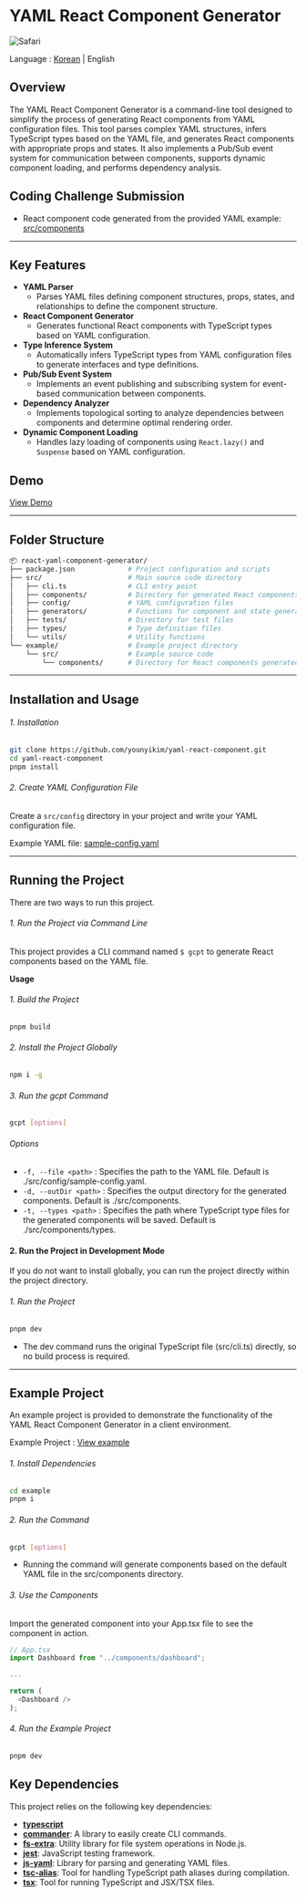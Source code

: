 # YAML React Component Generator

![Safari](https://github.com/user-attachments/assets/914be4b6-41fe-4e8c-9542-e86a083cb2c1)

Language : [Korean](https://github.com/younyikim/yaml-react-component/blob/main/README.md) | English

## Overview

The YAML React Component Generator is a command-line tool designed to simplify the process of generating React components from YAML configuration files. This tool parses complex YAML structures, infers TypeScript types based on the YAML file, and generates React components with appropriate props and states. It also implements a Pub/Sub event system for communication between components, supports dynamic component loading, and performs dependency analysis.

## Coding Challenge Submission

- React component code generated from the provided YAML example: [src/components](https://github.com/younyikim/yaml-react-component/tree/main/src/components)

---

## Key Features

- **YAML Parser**
  - Parses YAML files defining component structures, props, states, and relationships to define the component structure.
- **React Component Generator**
  - Generates functional React components with TypeScript types based on YAML configuration.
- **Type Inference System**
  - Automatically infers TypeScript types from YAML configuration files to generate interfaces and type definitions.
- **Pub/Sub Event System**
  - Implements an event publishing and subscribing system for event-based communication between components.
- **Dependency Analyzer**
  - Implements topological sorting to analyze dependencies between components and determine optimal rendering order.
- **Dynamic Component Loading**
  - Handles lazy loading of components using `React.lazy()` and `Suspense` based on YAML configuration.

## Demo

[View Demo](https://github.com/user-attachments/assets/cd05108a-c711-49f2-bd47-7a1392529f36)

---

## Folder Structure

```bash
📦 react-yaml-component-generator/
├── package.json             # Project configuration and scripts
├── src/                     # Main source code directory
│   ├── cli.ts               # CLI entry point
│   ├── components/          # Directory for generated React components
│   ├── config/              # YAML configuration files
│   ├── generators/          # Functions for component and state generation
│   ├── tests/               # Directory for test files
│   ├── types/               # Type definition files
│   └── utils/               # Utility functions
└── example/                 # Example project directory
    └── src/                 # Example source code
        └── components/      # Directory for React components generated by the example project
```

---

## Installation and Usage

###### 1. Installation

```bash
git clone https://github.com/younyikim/yaml-react-component.git
cd yaml-react-component
pnpm install
```

###### 2. Create YAML Configuration File

Create a `src/config` directory in your project and write your YAML configuration file.

Example YAML file: [sample-config.yaml](https://github.com/younyikim/yaml-react-component/blob/main/src/config/sample-config.yaml)

---

## Running the Project

There are two ways to run this project.

###### 1. Run the Project via Command Line

This project provides a CLI command named `$ gcpt` to generate React components based on the YAML file.

**Usage**

###### 1. Build the Project

```bash
pnpm build
```

###### 2. Install the Project Globally

```bash
npm i -g
```

###### 3. Run the gcpt Command

```bash
gcpt [options]
```

###### Options

- `-f, --file <path>` : Specifies the path to the YAML file. Default is ./src/config/sample-config.yaml.
- `-d, --outDir <path>` : Specifies the output directory for the generated components. Default is ./src/components.
- `-t, --types <path>` : Specifies the path where TypeScript type files for the generated components will be saved. Default is ./src/components/types.

#### 2. Run the Project in Development Mode

If you do not want to install globally, you can run the project directly within the project directory.

###### 1. Run the Project

```bash
pnpm dev
```

- The dev command runs the original TypeScript file (src/cli.ts) directly, so no build process is required.

---

## Example Project

An example project is provided to demonstrate the functionality of the YAML React Component Generator in a client environment.

Example Project : [View example](https://github.com/younyikim/yaml-react-component/tree/main/example)

###### 1. Install Dependencies

```bash
cd example
pnpm i
```

###### 2. Run the Command

```bash
gcpt [options]
```

- Running the command will generate components based on the default YAML file in the src/components directory.

###### 3. Use the Components

Import the generated <Dashboard> component into your App.tsx file to see the component in action.

```js
// App.tsx
import Dashboard from "../components/dashboard";

...

return (
  <Dashboard />
);
```

###### 4. Run the Example Project

```bash
pnpm dev
```

## Key Dependencies

This project relies on the following key dependencies:

- **[typescript](https://www.npmjs.com/package/typescript)**
- **[commander](https://www.npmjs.com/package/commander)**: A library to easily create CLI commands.
- **[fs-extra](https://www.npmjs.com/package/fs-extra)**: Utility library for file system operations in Node.js.
- **[jest](https://www.npmjs.com/package/jest)**: JavaScript testing framework.
- **[js-yaml](https://www.npmjs.com/package/js-yaml)**: Library for parsing and generating YAML files.
- **[tsc-alias](https://www.npmjs.com/package/tsc-alias)**: Tool for handling TypeScript path aliases during compilation.
- **[tsx](https://www.npmjs.com/package/tsx)**: Tool for running TypeScript and JSX/TSX files.
